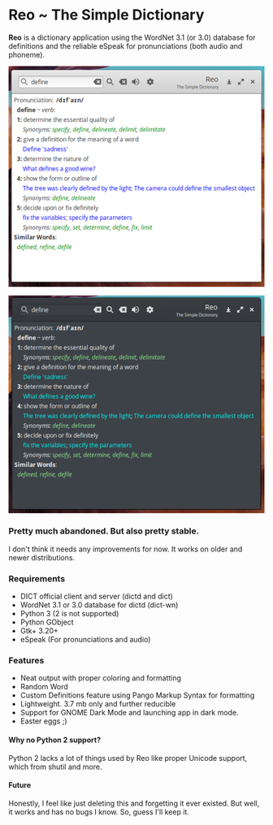 # Reo ~ The Simple Dictionary
**Reo** is a dictionary application using the WordNet 3.1 (or 3.0) database for definitions and the reliable eSpeak for pronunciations (both audio and phoneme).

![In Light Mode](/ss.png?raw=true)

![In Dark Mode](/ss1.png?raw=true)

### Pretty much abandoned. But also pretty stable.  
I don't think it needs any improvements for now. It works on older and newer distributions.

### Requirements
 * DICT official client and server (dictd and dict)
 * WordNet 3.1 or 3.0 database for dictd (dict-wn)
 * Python 3 (2 is not supported)
 * Python GObject
 * Gtk+ 3.20+
 * eSpeak (For pronunciations and audio)

### Features
 * Neat output with proper coloring and formatting
 * Random Word
 * Custom Definitions feature using Pango Markup Syntax for formatting
 * Lightweight. 3.7 mb only and further reducible
 * Support for GNOME Dark Mode and launching app in dark mode.
 * Easter eggs ;)

#### Why no Python 2 support?
Python 2 lacks a lot of things used by Reo like proper Unicode support, which from shutil and more.

#### Future
Honestly, I feel like just deleting this and forgetting it ever existed. But well, it works and has no bugs I know. So, guess I'll keep it.
